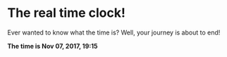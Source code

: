 # The real time clock!

Ever wanted to know what the time is? Well, your journey is about to end!

**The time is Nov 07, 2017, 19:15**